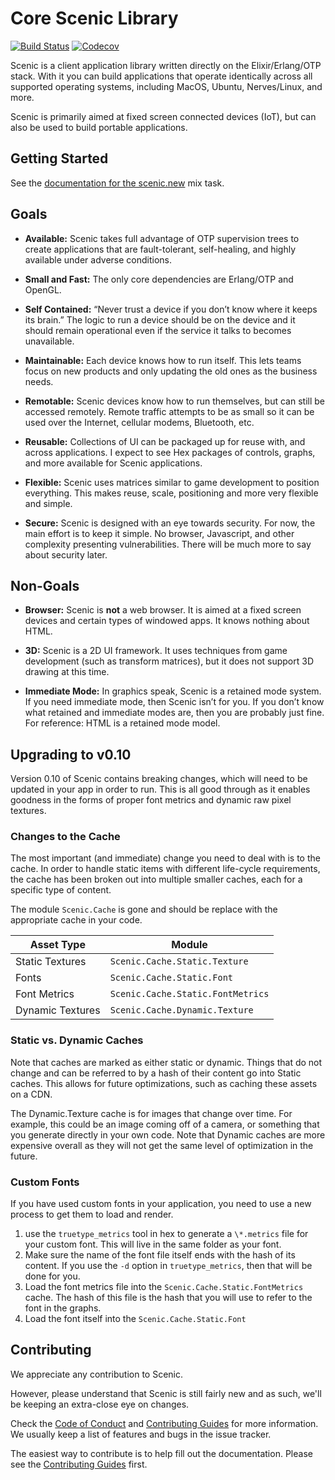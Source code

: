# Core Scenic Library

[![Build Status](https://travis-ci.org/boydm/scenic.svg?branch=master)](https://travis-ci.org/boydm/scenic)
[![Codecov](https://codecov.io/gh/boydm/scenic/branch/master/graph/badge.svg)](https://codecov.io/gh/boydm/scenic)

Scenic is a client application library written directly on the
Elixir/Erlang/OTP stack. With it you can build applications that operate
identically across all supported operating systems, including MacOS, Ubuntu,
Nerves/Linux, and more.

Scenic is primarily aimed at fixed screen connected devices (IoT), but can also
be used to build portable applications.

## Getting Started

See the [documentation for the scenic.new](https://github.com/boydm/scenic_new)
mix task.

## Goals

- **Available:** Scenic takes full advantage of OTP supervision trees to create
  applications that are fault-tolerant, self-healing, and highly available under
  adverse conditions.

- **Small and Fast:** The only core dependencies are Erlang/OTP and OpenGL.

- **Self Contained:** “Never trust a device if you don’t know where it keeps its
  brain.” The logic to run a device should be on the device and it should remain
  operational even if the service it talks to becomes unavailable.

- **Maintainable:** Each device knows how to run itself. This lets teams focus
  on new products and only updating the old ones as the business needs.

- **Remotable:** Scenic devices know how to run themselves, but can still be
  accessed remotely. Remote traffic attempts to be as small so it can be used
  over the Internet, cellular modems, Bluetooth, etc.

- **Reusable:** Collections of UI can be packaged up for reuse with, and across
  applications. I expect to see Hex packages of controls, graphs, and more
  available for Scenic applications.

- **Flexible:** Scenic uses matrices similar to game development to position
  everything. This makes reuse, scale, positioning and more very flexible and
  simple.

- **Secure:** Scenic is designed with an eye towards security. For now, the main
  effort is to keep it simple. No browser, Javascript, and other complexity
  presenting vulnerabilities. There will be much more to say about security
  later.

## Non-Goals

- **Browser:** Scenic is **not** a web browser. It is aimed at a fixed screen
  devices and certain types of windowed apps. It knows nothing about HTML.

- **3D:** Scenic is a 2D UI framework. It uses techniques from game development
  (such as transform matrices), but it does not support 3D drawing at this time.

- **Immediate Mode:** In graphics speak, Scenic is a retained mode system. If
  you need immediate mode, then Scenic isn’t for you. If you don’t know what
  retained and immediate modes are, then you are probably just fine. For
  reference: HTML is a retained mode model.

## Upgrading to v0.10

Version 0.10 of Scenic contains breaking changes, which will need to be updated in your app in order to run. This is all good through as it enables goodness in the forms of proper font metrics and dynamic raw pixel textures.

### Changes to the Cache

The most important (and immediate) change you need to deal with is to the cache. In order to handle static items with different life-cycle requirements, the cache has been broken out into multiple smaller caches, each for a specific type of content.

The module `Scenic.Cache` is gone and should be replace with the appropriate cache in your code.

| Asset Type | Module |
| --- | --- |
| Static Textures | `Scenic.Cache.Static.Texture` |
| Fonts | `Scenic.Cache.Static.Font` |
| Font Metrics | `Scenic.Cache.Static.FontMetrics` |
| Dynamic Textures | `Scenic.Cache.Dynamic.Texture` |

### Static vs. Dynamic Caches

Note that caches are marked as either static or dynamic. Things that do not change and can be referred to by a hash of their content go into Static caches. This allows for future optimizations, such as caching these assets on a CDN.

The Dynamic.Texture cache is for images that change over time. For example, this could be an image coming off of a camera, or something that you generate directly in your own code. Note that Dynamic caches are more expensive overall as they will not get the same level of optimization in the future.

### Custom Fonts

If you have used custom fonts in your application, you need to use a new process to get them to load and render.

1. use the `truetype_metrics` tool in hex to generate a `\*.metrics` file for your custom font. This will live in the same folder as your font.
2. Make sure the name of the font file itself ends with the hash of its content. If you use the `-d` option in `truetype_metrics`, then that will be done for you.
3. Load the font metrics file into the `Scenic.Cache.Static.FontMetrics` cache. The hash of this file is the hash that you will use to refer to the font in the graphs.
4. Load the font itself into the `Scenic.Cache.Static.Font`

## Contributing

We appreciate any contribution to Scenic.

However, please understand that Scenic is still fairly new and as such, we'll be
keeping an extra-close eye on changes.

Check the [Code of Conduct](.github/CODE_OF_CONDUCT.md) and [Contributing
Guides](.github/CONTRIBUTING.md) for more information. We usually keep a list of
features and bugs in the issue tracker.

The easiest way to contribute is to help fill out the documentation. Please see
the [Contributing Guides](.github/CONTRIBUTING.md) first.
